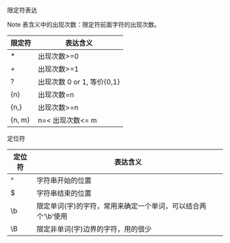 限定符表达

Note 表含义中的出现次数：限定符前面字符的出现次数。

| 限定符 | 表达含义                   |
| ------ | -------------------------- |
| *      | 出现次数>=0                |
| +      | 出现次数>=1                |
| ?      | 出现次数 0 or 1, 等价{0,1} |
| {n}    | 出现次数=n                 |
| {n,}   | 出现次数>=n                |
| {n, m} | n=< 出现次数<= m           |



定位符

| 定位符 | 表达含义                                                     |
| ------ | ------------------------------------------------------------ |
| ^      | 字符串开始的位置                                             |
| $      | 字符串结束的位置                                             |
| \b     | 限定单词(字)的字符，常用来确定一个单词，可以结合两个‘\b’使用 |
| \B     | 限定非单词(字)边界的字符，用的很少                           |